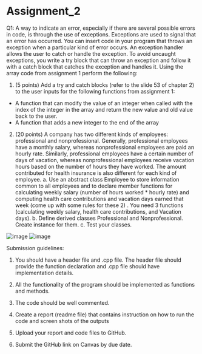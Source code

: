 # Assignment_2

Q1: A way to indicate an error, especially if there are several possible errors in code, is through the use of exceptions. Exceptions are used to signal that an error has occurred. You can insert code in your program that throws an exception when a particular kind of error occurs. An exception handler allows the user to catch or handle the exception. To avoid uncaught exceptions, you write a try block that can throw an exception and follow it with a catch block that catches the exception and handles it. Using the array code from assignment 1 perform the following:
1)	(5 points) Add a try and catch blocks (refer to the slide 53 of chapter 2) to the user inputs for the following functions from assignment 1: 
- A function that can modify the value of an integer when called with the index of the integer in the array and return the new value and old value back to the user.
-	A function that adds a new integer to the end of the array



2)	(20 points) A company has two different kinds of employees: professional and nonprofessional. Generally, professional employees have a monthly salary, whereas nonprofessional employees are paid an hourly rate. Similarly, professional employees have a certain number of days of vacation, whereas nonprofessional employees receive vacation hours based on the number of hours they have worked. The amount contributed for health insurance is also different for each kind of employee. 
a.	Use an abstract class Employee to store information common to all employees and to declare member functions for calculating weekly salary (number of hours worked * hourly rate) and computing health care contributions and vacation days earned that week (come up with some rules for these 2) . You need 3 functions (calculating weekly salary, health care contributions, and Vacation days). 
b.	 Define derived classes Professional and Nonprofessional. Create instance for them. 
c.	Test your classes.

![image](https://user-images.githubusercontent.com/83984148/194679302-7618854e-8629-4c34-a62a-c6a6a92d28a5.png)
![image](https://user-images.githubusercontent.com/83984148/194679419-0eec1c74-3add-4d95-aed0-74b9b7e11df4.png)

Submission guidelines:

1)	You should have a header file and .cpp file.
 The header file should provide the function declaration
 and .cpp file should have implementation details.

2)	All the functionality of the program should be implemented as functions and methods.

3)	The code should be well commented.

4)	Create a report (readme file) that contains 
 instruction on how to run the code and screen shots of the outputs

5)	Upload your report and code files to GitHub.

6)	Submit the GitHub link on Canvas by due date. 
